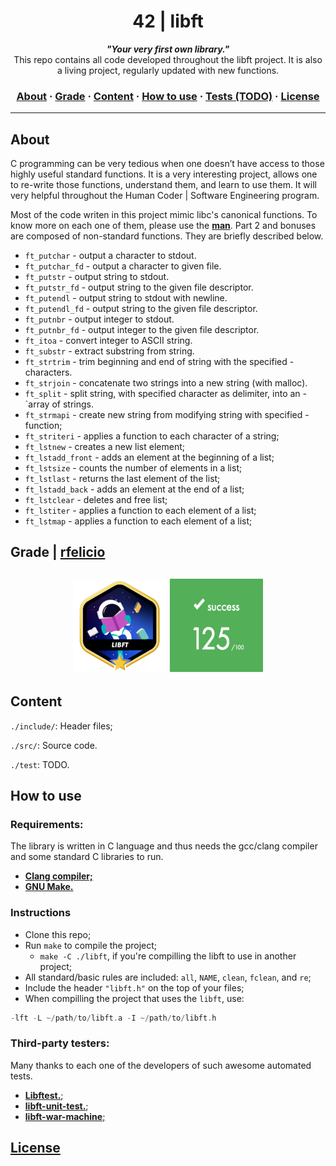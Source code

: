 <h1 align="center">
	42 | libft
</h1>

<p align="center">
	<b><i>"Your very first own library."</i></b><br>
	This repo contains all code developed throughout the libft project. It is also a living project, regularly updated with new functions.
</p>

<h3 align="center">
	<a href="#%EF%B8%8F-about">About</a>
	<span> · </span>
	<a href="#%EF%B8%8F-about">Grade</a>
	<span> · </span>
	<a href="#-index">Content</a>
	<span> · </span>
	<a href="#%EF%B8%8F-usage">How to use</a>
	<span> · </span>
	<a href="#-testing">Tests (TODO)</a>
	<span> · </span>
	<a href="#-testing">License</a>
</h3>

---

## About
C programming can be very tedious when one doesn’t have access to those highly useful standard functions. It is a very interesting project, allows one to re-write those functions, understand them, and learn to use them. It will very helpful throughout the Human Coder | Software Engineering program.

Most of the code writen in this project mimic libc's canonical functions. To know more on each one of them, please use the <a href="https://www.gnu.org/manual/"><b>man</b></a>. Part 2 and bonuses are composed of non-standard functions. They are briefly described below.

- `ft_putchar`    - output a character to stdout.
- `ft_putchar_fd` - output a character to given file.
- `ft_putstr`     - output string to stdout.
- `ft_putstr_fd`  - output string to the given file descriptor.
- `ft_putendl`    - output string to stdout with newline.
- `ft_putendl_fd` - output string to the given file descriptor.
- `ft_putnbr`     - output integer to stdout.
- `ft_putnbr_fd`  - output integer to the given file descriptor.
- `ft_itoa`       - convert integer to ASCII string.
- `ft_substr`     - extract substring from string.
- `ft_strtrim`    - trim beginning and end of string with the specified - characters.
- `ft_strjoin`    - concatenate two strings into a new string (with malloc).
- `ft_split`      - split string, with specified character as delimiter, into an - `array of strings.
- `ft_strmapi`    - create new string from modifying string with specified - function;
- `ft_striteri`   - applies a function to each character of a string;
- `ft_lstnew` - creates a new list element;
- `ft_lstadd_front` - adds an element at the beginning of a list;
- `ft_lstsize` - counts the number of elements in a list;
- `ft_lstlast` - returns the last element of the list;
- `ft_lstadd_back` - adds an element at the end of a list;
- `ft_lstclear` - deletes and free list;
- `ft_lstiter` - applies a function to each element of a list;
- `ft_lstmap` - applies a function to each element of a list;

## Grade | <a href="https://profile.intra.42.fr/users/rfelicio"> <b>rfelicio</b></a>
<h2 align="center">
	<img src="badge.png" width="150" height="150"/>
	<img src="grade.png" width="150" height="150"/>
</h2>


## Content
`./include/`: Header files;

`./src/`: Source code.

`./test`: TODO. 

## How to use

### Requirements:

The library is written in C language and thus needs the gcc/clang compiler and some standard C libraries to run. 
  - <a href="https://clang.llvm.org/"><b>Clang compiler;</b></a>
  - <a href="https://www.gnu.org/software/make/"><b>GNU Make.</b></a>

### Instructions

- Clone this repo;
- Run `make` to compile the project;
  - `make -C ./libft`, if you're compilling the libft to use in another project;
- All standard/basic rules are included: `all`, `NAME`, `clean`, `fclean`, and `re`;
- Include the header `"libft.h"` on the top of your files;
- When compilling the project that uses the `libft`, use:
```c
-lft -L ~/path/to/libft.a -I ~/path/to/libft.h
```

### Third-party testers: 

Many thanks to each one of the developers of such awesome automated tests.

- <a href="https://github.com/jtoty/Libftest.git"><b>Libftest.</b></a>;
- <a href="https://github.com/alelievr/libft-unit-test.git"><b>libft-unit-test.</b></a>;
- <a href="https://github.com/ska42/libft-war-machine"><b>libft-war-machine</b>;

## License